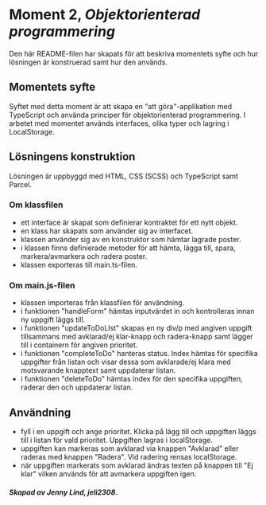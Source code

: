# Moment 2, _Objektorienterad programmering_
Den här README-filen har skapats för att beskriva momentets syfte och hur lösningen är konstruerad samt hur den används. 

## Momentets syfte

Syftet med detta moment är att skapa en "att göra"-applikation med TypeScript och använda principer för objektorienterad programmering. I arbetet med momentet används interfaces, olika typer och lagring i LocalStorage.

## Lösningens konstruktion

Lösningen är uppbyggd med HTML, CSS (SCSS) och TypeScript samt Parcel.

### Om klassfilen
- ett interface är skapat som definierar kontraktet för ett nytt objekt.
- en klass har skapats som använder sig av interfacet.
- klassen använder sig av en konstruktor som hämtar lagrade poster.
- i klassen finns definierade metoder för att hämta, lägga till, spara, markera/avmarkera och radera poster.
- klassen exporteras till main.ts-filen.

### Om main.js-filen
- klassen importeras från klassfilen för användning.
- i funktionen "handleForm" hämtas inputvärdet in och kontrolleras innan ny uppgift läggs till.
- i funktionen "updateToDoLIst" skapas en ny div/p med angiven uppgift tillsammans med avklarad/ej klar-knapp och radera-knapp samt lägger till i containern för angiven prioritet.
- i funktionen "completeToDo" hanteras status. Index hämtas för specifika uppgifter från listan och visar dessa som avklarade/ej klara med motsvarande knapptext samt uppdaterar listan.
- i funktionen "deleteToDo" hämtas index för den specifika uppgiften, raderar den och uppdaterar listan.

## Användning

- fyll i en uppgift och ange prioritet. Klicka på lägg till och uppgiften läggs till i listan för vald prioritet. Uppgiften lagras i localStorage.
- uppgiften kan markeras som avklarad via knappen "Avklarad" eller raderas med knappen "Radera". Vid radering rensas localStorage.
- när uppgiften markerats som avklarad ändras texten på knappen till "Ej klar" vilken används för att avmarkera uppgiften igen.

#### _Skapad av Jenny Lind, jeli2308_.